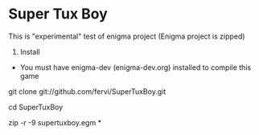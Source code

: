 Super Tux Boy
=============

This is "experimental" test of enigma project (Enigma project is zipped)

1) Install
- You must have enigma-dev (enigma-dev.org) installed to compile this game


git clone git://github.com/fervi/SuperTuxBoy.git

cd SuperTuxBoy

zip -r -9 supertuxboy.egm * 

